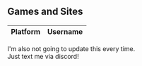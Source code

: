 ## Games and Sites

| Platform | Username
|---|---|


I'm also not going to update this every time.  
Just text me via discord!
